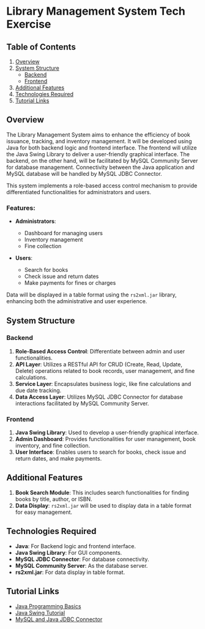 # Library Management System Tech Exercise

## Table of Contents
1. [Overview](#overview)
2. [System Structure](#system-structure)
    - [Backend](#backend)
    - [Frontend](#frontend)
3. [Additional Features](#additional-features)
4. [Technologies Required](#technologies-required)
5. [Tutorial Links](#tutorial-links)

## Overview

The Library Management System aims to enhance the efficiency of book issuance, tracking, and inventory management. It will be developed using Java for both backend logic and frontend interface. The frontend will utilize the Java Swing Library to deliver a user-friendly graphical interface. The backend, on the other hand, will be facilitated by MySQL Community Server for database management. Connectivity between the Java application and MySQL database will be handled by MySQL JDBC Connector.

This system implements a role-based access control mechanism to provide differentiated functionalities for administrators and users.

### Features:

- **Administrators**: 
    - Dashboard for managing users
    - Inventory management
    - Fine collection
    
- **Users**:
    - Search for books
    - Check issue and return dates
    - Make payments for fines or charges
    
Data will be displayed in a table format using the `rs2xml.jar` library, enhancing both the administrative and user experience.

## System Structure

### Backend

1. **Role-Based Access Control**: Differentiate between admin and user functionalities.
2. **API Layer**: Utilizes a RESTful API for CRUD (Create, Read, Update, Delete) operations related to book records, user management, and fine calculations.
3. **Service Layer**: Encapsulates business logic, like fine calculations and due date tracking.
4. **Data Access Layer**: Utilizes MySQL JDBC Connector for database interactions facilitated by MySQL Community Server.

### Frontend

1. **Java Swing Library**: Used to develop a user-friendly graphical interface.
2. **Admin Dashboard**: Provides functionalities for user management, book inventory, and fine collection.
3. **User Interface**: Enables users to search for books, check issue and return dates, and make payments.

## Additional Features

1. **Book Search Module**: This includes search functionalities for finding books by title, author, or ISBN.
2. **Data Display**: `rs2xml.jar` will be used to display data in a table format for easy management.

## Technologies Required

- **Java**: For Backend logic and frontend interface.
- **Java Swing Library**: For GUI components.
- **MySQL JDBC Connector**: For database connectivity.
- **MySQL Community Server**: As the database server.
- **rs2xml.jar**: For data display in table format.

## Tutorial Links
- [Java Programming Basics](https://www.w3schools.com/java/)
- [Java Swing Tutorial](https://www.javatpoint.com/java-swing)
- [MySQL and Java JDBC Connector](https://www.javatpoint.com/example-to-connect-to-the-mysql-database)
